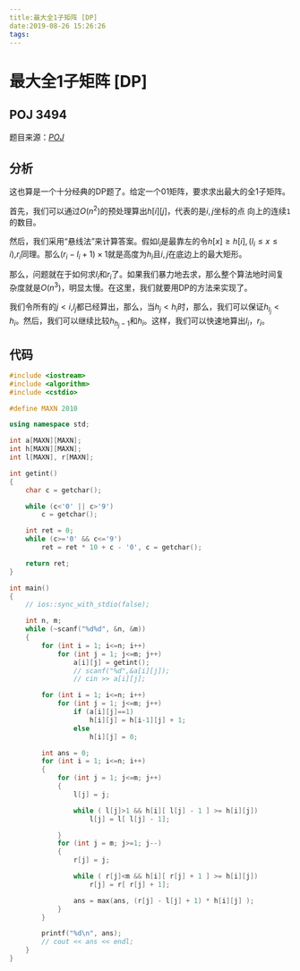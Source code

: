 ```yaml
---
title:最大全1子矩阵 [DP]
date:2019-08-26 15:26:26
tags:
---
```


# 最大全1子矩阵 [DP]

## POJ 3494

<!--more-->

题目来源：[_POJ_](http://poj.org/problem?id=3494)

## 分析

这也算是一个十分经典的DP题了。给定一个01矩阵，要求求出最大的全1子矩阵。

首先，我们可以通过$O(n^2)$的预处理算出$h[i][j]$，代表的是$i,j$坐标的点
向上的连续`1`的数目。

然后，我们采用“悬线法”来计算答案。假如$l_i$是最靠左的令$h[x] \geq h[i], (l_i \leq x \leq i)$,$r_i$同理。那么$(r_i - l_i + 1) \times 1$就是高度为$h_i$且$i,j$在底边上的最大矩形。

那么，问题就在于如何求$l_i$和$r_i$了。如果我们暴力地去求，那么整个算法地时间复杂度就是$O(n^3)$，明显太慢。在这里，我们就要用DP的方法来实现了。

我们令所有的$j<i$,$l_j$都已经算出，那么，当$h_j < h_i$时，那么，我们可以保证$h_{l_j} < h_i$。然后，我们可以继续比较$h_{h_j - 1}$和$h_i$。这样，我们可以快速地算出$l_i$，$r_i$。

## 代码

```C++
#include <iostream>
#include <algorithm>
#include <cstdio>

#define MAXN 2010

using namespace std;

int a[MAXN][MAXN];
int h[MAXN][MAXN];
int l[MAXN], r[MAXN];

int getint()
{
    char c = getchar();

    while (c<'0' || c>'9')
        c = getchar();

    int ret = 0;
    while (c>='0' && c<='9')
        ret = ret * 10 + c - '0', c = getchar();

    return ret;
}

int main()
{
    // ios::sync_with_stdio(false);

    int n, m;
    while (~scanf("%d%d", &n, &m))
    {
        for (int i = 1; i<=n; i++)
            for (int j = 1; j<=m; j++)
                a[i][j] = getint();
                // scanf("%d",&a[i][j]);
                // cin >> a[i][j];

        for (int i = 1; i<=n; i++)
            for (int j = 1; j<=m; j++)
                if (a[i][j]==1)
                    h[i][j] = h[i-1][j] + 1;
                else
                    h[i][j] = 0;

        int ans = 0;
        for (int i = 1; i<=n; i++)
        {
            for (int j = 1; j<=m; j++)
            {
                l[j] = j;

                while ( l[j]>1 && h[i][ l[j] - 1 ] >= h[i][j])
                    l[j] = l[ l[j] - 1];

            }
            for (int j = m; j>=1; j--)
            {
                r[j] = j;

                while ( r[j]<m && h[i][ r[j] + 1 ] >= h[i][j])
                    r[j] = r[ r[j] + 1];

                ans = max(ans, (r[j] - l[j] + 1) * h[i][j] );
            }
        }

        printf("%d\n", ans);
        // cout << ans << endl;
    }
}
```